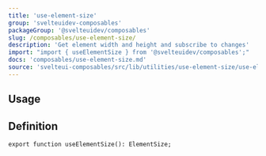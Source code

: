 ```yaml
---
title: 'use-element-size'
group: 'svelteuidev-composables'
packageGroup: '@svelteuidev/composables'
slug: /composables/use-element-size/
description: 'Get element width and height and subscribe to changes'
import: "import { useElementSize } from '@svelteuidev/composables';"
docs: 'composables/use-element-size.md'
source: 'svelteui-composables/src/lib/utilities/use-element-size/use-element-size.ts'
---
```


<script lang='ts'>
    import { Demo, ComposableDemos } from '@svelteuidev/demos';
    import { Heading } from 'components';
</script>

<Heading />

## Usage

<Demo demo={ComposableDemos.useElementSizeDemo.usage} />

## Definition

```tsx
export function useElementSize(): ElementSize;
```
